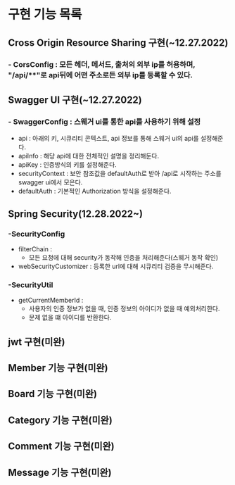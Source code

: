# 구현 기능 목록
## Cross Origin Resource Sharing 구현(~12.27.2022)
### - CorsConfig : 모든 헤더, 메서드, 출처의 외부 ip를 허용하며, "/api/**"로 api뒤에 어떤 주소로든 외부 ip를 등록할 수 있다.

## Swagger UI 구현(~12.27.2022)
### - SwaggerConfig : 스웨거 ui를 통한 api를 사용하기 위해 설정
- api : 아래의 키, 시큐리티 콘텍스트, api 정보를 통해 스웨거 ui의 api를 설정해준다.
- apiInfo : 해당 api에 대한 전체적인 설명을 정리해둔다.
- apiKey : 인증방식의 키를 설정해준다.
- securityContext : 보안 참조값을 defaultAuth로 받아 /api로 시작하는 주소를 swagger ui에서 모은다.
- defaultAuth : 기본적인 Authorization 방식을 설정해준다.

## Spring Security(12.28.2022~)
### -SecurityConfig
- filterChain : 
  - 모든 요청에 대해 security가 동작해 인증을 처리해준다(스웨거 동작 확인)
- webSecurityCustomizer : 등록한 url에 대해 시큐리티 검증을 무시해준다. 

### -SecurityUtil
- getCurrentMemberId : 
  - 사용자의 인증 정보가 없을 때, 인증 정보의 아이디가 없을 때 예외처리한다. 
  - 문제 없을 떄 아이디를 반환한다. 

## jwt 구현(미완)

## Member 기능 구현(미완)

## Board 기능 구현(미완)

## Category 기능 구현(미완)

## Comment 기능 구현(미완)

## Message 기능 구현(미완)
